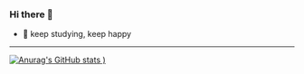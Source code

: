 ### Hi there 👋
- 🌱 keep studying, keep happy
---

[![Anurag's GitHub stats](https://github-readme-stats.vercel.app/api?username=Vivianluolita&show_icons=true&theme=radical&layout=compact&repo=github-readme-stats)
)](https://github.com/Vivianluolita/github-readme-stats)

<!--
**Vivianluolita/Vivianluolita** is a ✨ _special_ ✨ repository because its `README.md` (this file) appears on your GitHub profile.

Here are some ideas to get you started:

- 🔭 I’m currently working on ...
- 🌱 I’m currently learning ...
- 👯 I’m looking to collaborate on ...
- 🤔 I’m looking for help with ...
- 💬 Ask me about ...
- 📫 How to reach me: ...
- 😄 Pronouns: ...
- ⚡ Fun fact: ...
-->
